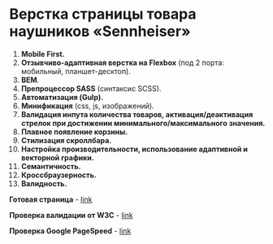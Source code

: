 # Верстка страницы товара наушников «Sennheiser»

1. **Mobile First.**
2. **Отзывчиво-адаптивная верстка на Flexbox** (под 2 порта: мобильный, планшет-десктоп).
3. **BEM**.
4. **Препроцессор SASS** (синтаксис SCSS).
5. **Автоматизация (Gulp).**
6. **Минификация** (сss, js, изображений).
7. **Валидация инпута количества товаров, активация/деактивация стрелок при достижении минимального/максимального значения.**
7. **Плавное появление корзины.**
7. **Стилизация скроллбара.**
11. **Настройка производительности, использование адаптивной и векторной графики.**
3. **Семантичность.**
10. **Кроссбраузерность.**
11. **Валидность.**


**Готовая страница** - [link](https://alexfuturist.github.io/test-sennheiser/)

**Проверка валидации от W3C**  - [link](https://validator.w3.org/nu/?doc=https%3A%2F%2Falexfuturist.github.io%2Ftest-sennheiser%2F)

**Проверка Google PageSpeed**  - [link](https://developers.google.com/speed/pagespeed/insights/?hl=uk&url=https%3A%2F%2Falexfuturist.github.io%2Ftest-sennheiser%2F&tab=desktop)

